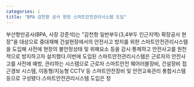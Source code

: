 ```yaml
---
categories: i
title: "BPA 감천항 공사 현장 스마트안전관리시스템 도입"
---
```

부산항만공사(BPA, 사장 강준석)는 "감천항 일반부두(3,4부두 인근지역) 확장공사 현장"을 대상으로 중대재해 건설현장에서의 안전사고 방지를 위한 스마트안전관리시스템을 도입해 사전에 현장의 불안정상태 및 위해요소 등을 감시·통제하고 안전사고를 원천적으로 방지하고자 설치했다.이번에 도입된 스마트안전관리시스템은 근로자의 안전사고를 사전에 예방, 관리하는 시스템으로 근로자 스마트안전 웨어러블장비, 건설장비 접근경보 시스템, 이동형/지능형 CCTV 등 스마트안전장비 및 안전교육관리 통합시스템 등으로 구성됐다.스마트안전관리시스템 도입은 정